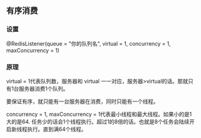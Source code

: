 ## 有序消费



### 设置

@RedisListener(queue = "你的队列名", virtual = 1, concurrency = 1, maxConcurrency = 1)



### 原理

virtual = 1代表队列数，服务器和 virtual 一一对应，服务器>virtual的话。那就只有1台服务器消费1个队列。

要保证有序，就只能有一台服务器在消费，同时只能有一个线程。



 concurrency = 1, maxConcurrency = 1代表最小线程和最大线程。如果小的是1  大的是64.      任务少的话会1个线程执行。超过1的8倍的话。也就是8个任务会陆续开启新线程执行。直到满64个线程。 